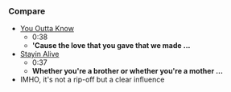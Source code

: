 
### Compare

* [You Outta Know](https://youtu.be/NPcyTyilmYY?t=38)
    - 0:38
    - **'Cause the love that you gave that we made ...**
* [Stayin Alive](https://youtu.be/fNFzfwLM72c?t=37)
    - 0:37
    - **Whether you're a brother or whether you're a mother ...**
* IMHO, it's not a rip-off but a clear influence
